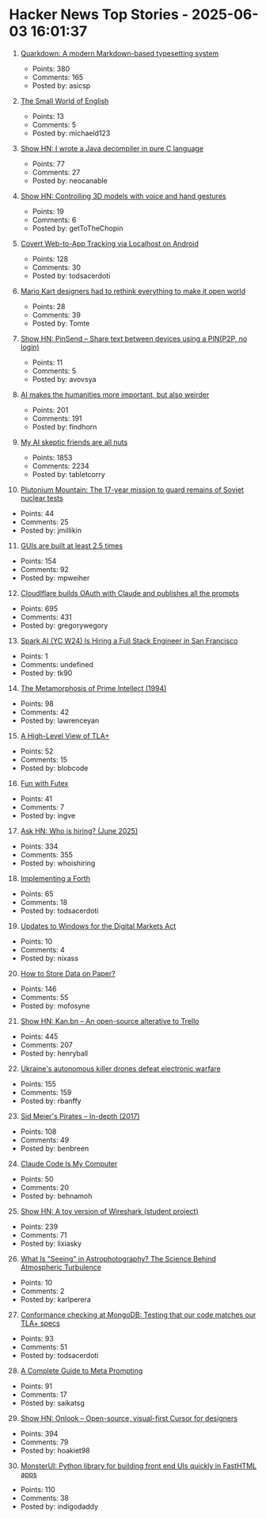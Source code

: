 # Hacker News Top Stories - 2025-06-03 16:01:37

1. [Quarkdown: A modern Markdown-based typesetting system](https://github.com/iamgio/quarkdown)
   - Points: 380
   - Comments: 165
   - Posted by: asicsp

2. [The Small World of English](https://www.inotherwords.app/linguabase/)
   - Points: 13
   - Comments: 5
   - Posted by: michaeld123

3. [Show HN: I wrote a Java decompiler in pure C language](https://github.com/neocanable/garlic)
   - Points: 77
   - Comments: 27
   - Posted by: neocanable

4. [Show HN: Controlling 3D models with voice and hand gestures](https://github.com/collidingScopes/3d-model-playground)
   - Points: 19
   - Comments: 6
   - Posted by: getToTheChopin

5. [Covert Web-to-App Tracking via Localhost on Android](https://localmess.github.io/)
   - Points: 128
   - Comments: 30
   - Posted by: todsacerdoti

6. [Mario Kart designers had to rethink everything to make it open world](https://www.theverge.com/interview/678097/mario-kart-world-nintendo-switch-2-interview-kosuke-yabuki)
   - Points: 28
   - Comments: 39
   - Posted by: Tomte

7. [Show HN: PinSend – Share text between devices using a PIN(P2P, no login)](https://pinsend.app)
   - Points: 11
   - Comments: 5
   - Posted by: avovsya

8. [AI makes the humanities more important, but also weirder](https://resobscura.substack.com/p/ai-makes-the-humanities-more-important)
   - Points: 201
   - Comments: 191
   - Posted by: findhorn

9. [My AI skeptic friends are all nuts](https://fly.io/blog/youre-all-nuts/)
   - Points: 1853
   - Comments: 2234
   - Posted by: tabletcorry

10. [Plutonium Mountain: The 17-year mission to guard remains of Soviet nuclear tests](https://www.belfercenter.org/publication/plutonium-mountain-inside-17-year-mission-secure-legacy-soviet-nuclear-testing)
   - Points: 44
   - Comments: 25
   - Posted by: jmillikin

11. [GUIs are built at least 2.5 times](https://patricia.no/2025/05/30/why_lean_software_dev_is_wrong.html)
   - Points: 154
   - Comments: 92
   - Posted by: mpweiher

12. [Cloudlflare builds OAuth with Claude and publishes all the prompts](https://github.com/cloudflare/workers-oauth-provider/)
   - Points: 695
   - Comments: 431
   - Posted by: gregorywegory

13. [Spark AI (YC W24) Is Hiring a Full Stack Engineer in San Francisco](https://www.ycombinator.com/companies/spark/jobs/kDeJlPK-software-engineer-full-stack)
   - Points: 1
   - Comments: undefined
   - Posted by: tk90

14. [The Metamorphosis of Prime Intellect (1994)](https://localroger.com/prime-intellect/mopiall.html)
   - Points: 98
   - Comments: 42
   - Posted by: lawrenceyan

15. [A High-Level View of TLA+](https://lamport.azurewebsites.net/tla/high-level-view.html)
   - Points: 52
   - Comments: 15
   - Posted by: blobcode

16. [Fun with Futex](https://blog.fredrb.com/2025/06/02/futex-fun/)
   - Points: 41
   - Comments: 7
   - Posted by: ingve

17. [Ask HN: Who is hiring? (June 2025)](undefined)
   - Points: 334
   - Comments: 355
   - Posted by: whoishiring

18. [Implementing a Forth](https://ratfactor.com/forth/implementing)
   - Points: 65
   - Comments: 18
   - Posted by: todsacerdoti

19. [Updates to Windows for the Digital Markets Act](https://blogs.windows.com/windows-insider/2025/06/02/updates-to-windows-for-the-digital-markets-act/)
   - Points: 10
   - Comments: 4
   - Posted by: nixass

20. [How to Store Data on Paper?](https://www.monperrus.net/martin/store-data-paper)
   - Points: 146
   - Comments: 55
   - Posted by: mofosyne

21. [Show HN: Kan.bn – An open-source alterative to Trello](https://github.com/kanbn/kan)
   - Points: 445
   - Comments: 207
   - Posted by: henryball

22. [Ukraine's autonomous killer drones defeat electronic warfare](https://spectrum.ieee.org/ukraine-killer-drones)
   - Points: 155
   - Comments: 159
   - Posted by: rbanffy

23. [Sid Meier's Pirates – In-depth (2017)](https://shot97retro.blogspot.com/2017/12/sid-meiers-pirates-in-depth-written.html)
   - Points: 108
   - Comments: 49
   - Posted by: benbreen

24. [Claude Code Is My Computer](https://steipete.me/posts/2025/claude-code-is-my-computer)
   - Points: 50
   - Comments: 20
   - Posted by: behnamoh

25. [Show HN: A toy version of Wireshark (student project)](https://github.com/lixiasky/vanta)
   - Points: 239
   - Comments: 71
   - Posted by: lixiasky

26. [What Is "Seeing" in Astrophotography? The Science Behind Atmospheric Turbulence](https://astroimagery.com/astronomy/what-does-seeing-mean-in-astrophotography/)
   - Points: 10
   - Comments: 2
   - Posted by: karlperera

27. [Conformance checking at MongoDB: Testing that our code matches our TLA+ specs](https://www.mongodb.com/blog/post/engineering/conformance-checking-at-mongodb-testing-our-code-matches-our-tla-specs)
   - Points: 93
   - Comments: 51
   - Posted by: todsacerdoti

28. [A Complete Guide to Meta Prompting](https://www.prompthub.us/blog/a-complete-guide-to-meta-prompting)
   - Points: 91
   - Comments: 17
   - Posted by: saikatsg

29. [Show HN: Onlook – Open-source, visual-first Cursor for designers](https://github.com/onlook-dev/onlook)
   - Points: 394
   - Comments: 79
   - Posted by: hoakiet98

30. [MonsterUI: Python library for building front end UIs quickly in FastHTML apps](https://www.answer.ai/posts/2025-01-15-monsterui.html)
   - Points: 110
   - Comments: 38
   - Posted by: indigodaddy

